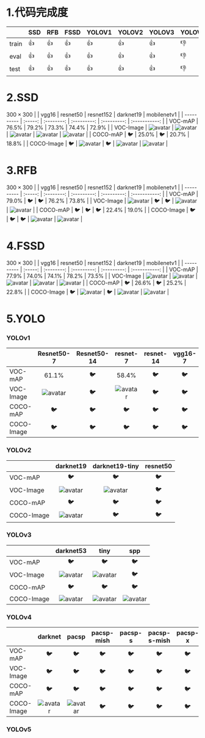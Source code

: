 # 1.代码完成度

|       | SSD | RFB | FSSD | YOLOV1 | YOLOV2 | YOLOV3 | YOLOV4 | YOLOV5 |
| ----- | --- | --- | ---- | ------ | ------ | ------ | ------ | ------ |
| train |  👍 |   👍 |  👍  |   👍   |   👍    |   👍   |   👎   |   👎    |
|  eval |  👍 |   👍 |  👍  |   👍   |   👍    |   👍   |   👎   |   👎    |
|  test |  👍 |   👍 |  👍  |   👍   |   👍    |   👍   |   👎   |   👎    |

# 2.SSD
$300 \times 300$
|            |  vgg16  |  resnet50  |  resnet152  |  darknet19  |  mobilenetv1  |
| ---------- | :-----: | :--------: | :---------: | :---------: | :-----------: |
|   VOC-mAP  |  76.5%  |    79.2%   |    73.3%    |    74.4%    |     72.9%     |
|  VOC-Image | ![avatar](result/ssd_voc_vgg16_300.jpg) | ![avatar](result/ssd_voc_resnet50_300.jpg) | ![avatar](result/ssd_voc_resnet152_300.jpg) | ![avatar](result/ssd_voc_darknet19_300.jpg) | ![avatar](result/ssd_voc_mobilenetv1_300.jpg) |
|  COCO-mAP  |    🐦    |   25.0%    |     🐦      |    20.7%    |     18.8%     |
| COCO-Image |    🐦    | ![avatar](result/ssd_coco_resnet50_300.jpg) | 🐦 | ![avatar](result/ssd_coco_darknet19_300.jpg) | ![avatar](result/ssd_coco_mobilenetv1_300.jpg) |

# 3.RFB
$300 \times 300$
|            |  vgg16  |  resnet50  |  resnet152  |  darknet19  |  mobilenetv1  |
| ---------- | :-----: | :--------: | :---------: | :---------: | :-----------: |
|   VOC-mAP  |  79.0%  |    🐦      |     🐦       |    76.2%    |     73.8%     |
|  VOC-Image | ![avatar](result/rfb_voc_vgg16_300.jpg) | 🐦 | 🐦 | ![avatar](result/rfb_voc_darknet19_300.jpg) | ![avatar](result/rfb_voc_mobilenetv1_300.jpg) |
|  COCO-mAP  |   🐦     |     🐦     |     🐦       |    22.4%    |     19.0%     |
| COCO-Image |    🐦    | 🐦 | 🐦 | ![avatar](result/rfb_coco_darknet19_300.jpg) | ![avatar](result/rfb_coco_mobilenetv1_300.jpg) |

# 4.FSSD
$300 \times 300$
|            |  vgg16  |  resnet50  |  resnet152  |  darknet19  |  mobilenetv1  |
| ---------- | :-----: | :--------: | :---------: | :---------: | :-----------: |
|   VOC-mAP  |  77.9%  |    74.0%   |    74.1%    |    78.2%    |     73.5%     |
|  VOC-Image | ![avatar](result/fssd_voc_vgg16_300.jpg) | ![avatar](result/fssd_voc_resnet50_300.jpg) | ![avatar](result/fssd_voc_resnet152_300.jpg) | ![avatar](result/fssd_voc_darknet19_300.jpg) | ![avatar](result/fssd_voc_mobilenetv1_300.jpg) |
|  COCO-mAP  |    🐦    |    26.6%   |     🐦      |    25.2%    |     22.8%     |
| COCO-Image | 🐦 | ![avatar](result/fssd_coco_resnet50_300.jpg) | 🐦 | ![avatar](result/fssd_coco_darknet19_300.jpg) | ![avatar](result/fssd_coco_mobilenetv1_300.jpg) |

# 5.YOLO
### YOLOv1
|            |  Resnet50-7 | Resnet50-14 | resnet-7 | resnet-14 | vgg16-7 | vgg16-14 |
| ---------- | :---------: | :---------: | :------: | :-------: | :-----: | :------: |
|   VOC-mAP  |    61.1%    |      🐦     |  58.4%   |     🐦     |    🐦   |     🐦    |
|  VOC-Image | ![avatar](result/yolov1_voc_resnet50_7.jpg) | 🐦 | ![avatar](result/yolov1_voc_resnet_7.jpg) | 🐦 | 🐦 | 🐦 |
|  COCO-mAP  | 🐦 | 🐦 | 🐦 | 🐦 | 🐦 | 🐦 |
| COCO-Image | 🐦 | 🐦 | 🐦 | 🐦 | 🐦 | 🐦 |

### YOLOv2
|            |  darknet19 | darknet19-tiny | resnet50 |
| ---------- | :--------: | :------------: | :------: |
|   VOC-mAP  |    🐦      |       🐦        |    🐦     |
|  VOC-Image | ![avatar](result/yolov2_voc_darknet19.jpg) | ![avatar](result/yolov2_voc_darknet_tiny.jpg) | 🐦 |
|  COCO-mAP  |    🐦      |       🐦        |    🐦     |
| COCO-Image | ![avatar](result/yolov2_coco_darknet19.jpg) |       🐦        |    🐦     |

### YOLOv3
|            |  darknet53 |    tiny    |   spp   |
| ---------- | :--------: | :--------: | :-----: |
|   VOC-mAP  |    🐦      |     🐦      |   🐦    |
|  VOC-Image | ![avatar](result/yolov3_voc_darknet53.jpg) | ![avatar](result/yolov3_voc_tiny.jpg) | 🐦 |
|  COCO-mAP  |    🐦      |       🐦        |    🐦     |
| COCO-Image | ![avatar](result/yolov3_coco_darknet53.jpg) | ![avatar](result/yolov3_coco_tiny.jpg) | ![avatar](result/yolov3_coco_spp.jpg) |

### YOLOv4
|            |  darknet | pacsp | pacsp-mish | pacsp-s | pacsp-s-mish | pacsp-x | pacsp-x-mish | paspp | tiny |
| ---------- | :------: | :---: | :--------: | :-----: | :----------: | :-----: | :----------: | :---: | :--: |
|   VOC-mAP  | 🐦 | 🐦 | 🐦 | 🐦 | 🐦 | 🐦 | 🐦 | 🐦 | 🐦 |
|  VOC-Image | 🐦 | 🐦 | 🐦 | 🐦 | 🐦 | 🐦 | 🐦 | 🐦 | 🐦 |
|  COCO-mAP  | 🐦 | 🐦 | 🐦 | 🐦 | 🐦 | 🐦 | 🐦 | 🐦 | 🐦 |
| COCO-Image | ![avatar](result/yolov4_coco_darknet.jpg) | ![avatar](result/yolov4_coco_pacsp.jpg) | 🐦 | 🐦 | 🐦 | 🐦 | 🐦 | 🐦 | 🐦 |

### YOLOv5
